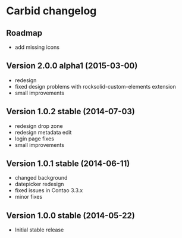 Carbid changelog
===========================

Roadmap
---------------------------------
- add missing icons


Version 2.0.0 alpha1 (2015-03-00)
---------------------------------
- redesign
- fixed design problems with rocksolid-custom-elements extension
- small improvements


Version 1.0.2 stable (2014-07-03)
---------------------------------
- redesign drop zone
- redesign metadata edit
- login page fixes
- small improvements


Version 1.0.1 stable (2014-06-11)
---------------------------------
- changed background
- datepicker redesign
- fixed issues in Contao 3.3.x
- minor fixes


Version 1.0.0 stable (2014-05-22)
---------------------------------
- Initial stable release